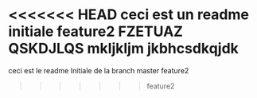 <<<<<<< HEAD
ceci est un readme initiale
feature2
FZETUAZ
QSKDJLQS
mkljkljm
jkbhcsdkqjdk
=======
ceci est le readme Initiale de la branch master
feature2
>>>>>>> feature2
